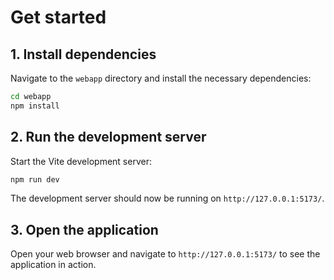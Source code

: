 # Get started

## 1. Install dependencies

Navigate to the `webapp` directory and install the necessary dependencies:

```sh
cd webapp
npm install
```

## 2. Run the development server

Start the Vite development server:

```sh
npm run dev
```

The development server should now be running on `http://127.0.0.1:5173/`.

## 3. Open the application

Open your web browser and navigate to `http://127.0.0.1:5173/` to see the application in action.

